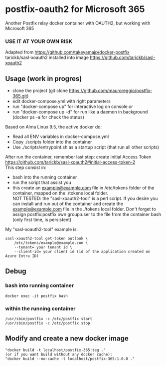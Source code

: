 # postfix-oauth2 for Microsoft 365 
Another Postfix relay docker container with OAUTH2, but working with Microsoft 365

### USE IT AT YOUR OWN RISK

Adapted from https://github.com/takeyamajp/docker-postfix <br />
tarickb/sasl-xoauth2 installed into image https://github.com/tarickb/sasl-xoauth2 <br />

## Usage (work in progres) <br />
- clone the project (git clone https://github.com/mauroreggio/postfix-365.git) <br />
- edit docker-compose.yml with right parameters <br />
- run "docker-compose up" for interactive log on console or <br />
- run "docker-compose up -d" for run like a daemon in background (docker ps -a for check the status) <br />

Based on Alma Linux 9.5, the active docker do:
- Read all ENV variables in docker-compose.yml <br />
- Copy ./scripts folder into the container <br />
- Use ./scripts/entrypoint.sh as a startup script (that run all other scripts)

After run the container, remember last step: create Initial Access Token <br />
https://github.com/tarickb/sasl-xoauth2#initial-access-token-2 <br />
This step consist in: <br />
- bash into the running container
- run the script that assist you
- this create an example@example.com file in /etc/tokens folder of the container, mapped on the ./tokens local folder. <br />
NOT TESTED: the "sasl-xoauth2-tool" is a perl script. If you desire you can install and run out of the container and create the example@example.com file in the ./tokens local folder. Don't forget to assign postfix:postfix own group:user to the file from the container bash (only first time, is persistent) <br />

My "sasl-xoauth2-tool" example is:

```
sasl-xoauth2-tool get-token outlook \
    /etc/tokens/example@example.com \
    --tenant= your tenant id \
    --client-id= your client id (id of the application created on Azure Entra ID)
```

## Debug <br />
### bash into running container
```
docker exec -it postfix bash
```

### within the running container
```
/usr/sbin/postfix -c /etc/postfix start
/usr/sbin/postfix -c /etc/postfix stop
```

## Modify and create a new docker image <br />
```
"docker build -t localhost/postfix-365:tag ."
(or if you want build without any docker cache):
"docker build --no-cache -t localhost/postfix-365:1.0.0 ."
```
<br />
<br />




